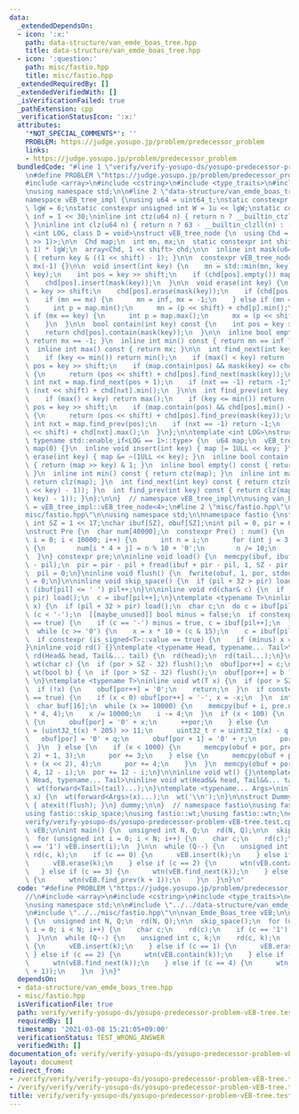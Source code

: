 ```yaml
---
data:
  _extendedDependsOn:
  - icon: ':x:'
    path: data-structure/van_emde_boas_tree.hpp
    title: data-structure/van_emde_boas_tree.hpp
  - icon: ':question:'
    path: misc/fastio.hpp
    title: misc/fastio.hpp
  _extendedRequiredBy: []
  _extendedVerifiedWith: []
  _isVerificationFailed: true
  _pathExtension: cpp
  _verificationStatusIcon: ':x:'
  attributes:
    '*NOT_SPECIAL_COMMENTS*': ''
    PROBLEM: https://judge.yosupo.jp/problem/predecessor_problem
    links:
    - https://judge.yosupo.jp/problem/predecessor_problem
  bundledCode: "#line 1 \"verify/verify-yosupo-ds/yosupo-predecessor-problem-vEB-tree.test.cpp\"\
    \n#define PROBLEM \"https://judge.yosupo.jp/problem/predecessor_problem\"\n//\n\
    #include <array>\n#include <cstring>\n#include <type_traits>\n#include <utility>\n\
    \nusing namespace std;\n\n#line 2 \"data-structure/van_emde_boas_tree.hpp\"\n\n\
    namespace vEB_tree_impl {\nusing u64 = uint64_t;\nstatic constexpr unsigned int\
    \ lgW = 6;\nstatic constexpr unsigned int W = 1u << lgW;\nstatic constexpr int\
    \ inf = 1 << 30;\ninline int ctz(u64 n) { return n ? __builtin_ctzll(n) : -1;\
    \ }\ninline int clz(u64 n) { return n ? 63 - __builtin_clzll(n) : -1; }\n\ntemplate\
    \ <int LOG, class D = void>\nstruct vEB_tree_node {\n  using Chd = vEB_tree_node<(LOG\
    \ >> 1)>;\n\n  Chd map;\n  int mn, mx;\n  static constexpr int shift = (LOG >>\
    \ 1) * lgW;\n  array<Chd, 1 << shift> chd;\n\n  inline int mask(u64 key) const\
    \ { return key & ((1 << shift) - 1); }\n\n  constexpr vEB_tree_node() : mn(inf),\
    \ mx(-1) {}\n\n  void insert(int key) {\n    mn = std::min(mn, key), mx = std::max(mx,\
    \ key);\n    int pos = key >> shift;\n    if (chd[pos].empty()) map.insert(pos);\n\
    \    chd[pos].insert(mask(key));\n  }\n\n  void erase(int key) {\n    int pos\
    \ = key >> shift;\n    chd[pos].erase(mask(key));\n    if (chd[pos].empty()) map.erase(pos);\n\
    \    if (mn == mx) {\n      mn = inf, mx = -1;\n    } else if (mn == key) {\n\
    \      int p = map.min();\n      mn = (p << shift) + chd[p].min();\n    } else\
    \ if (mx == key) {\n      int p = map.max();\n      mx = (p << shift) + chd[p].max();\n\
    \    }\n  }\n\n  bool contain(int key) const {\n    int pos = key >> shift;\n\
    \    return chd[pos].contain(mask(key));\n  }\n\n  inline bool empty() const {\
    \ return mx == -1; }\n  inline int min() const { return mn == inf ? -1 : mn; }\n\
    \  inline int max() const { return mx; }\n\n  int find_next(int key) const {\n\
    \    if (key <= min()) return min();\n    if (max() < key) return -1;\n    int\
    \ pos = key >> shift;\n    if (map.contain(pos) && mask(key) <= chd[pos].max())\
    \ {\n      return (pos << shift) + chd[pos].find_next(mask(key));\n    }\n   \
    \ int nxt = map.find_next(pos + 1);\n    if (nxt == -1) return -1;\n    return\
    \ (nxt << shift) + chd[nxt].min();\n  }\n\n  int find_prev(int key) const {\n\
    \    if (max() < key) return max();\n    if (key <= min()) return -1;\n    int\
    \ pos = key >> shift;\n    if (map.contain(pos) && chd[pos].min() < mask(key))\
    \ {\n      return (pos << shift) + chd[pos].find_prev(mask(key));\n    }\n   \
    \ int nxt = map.find_prev(pos);\n    if (nxt == -1) return -1;\n    return (nxt\
    \ << shift) + chd[nxt].max();\n  }\n};\n\ntemplate <int LOG>\nstruct vEB_tree_node<LOG,\
    \ typename std::enable_if<LOG == 1>::type> {\n  u64 map;\n  vEB_tree_node() :\
    \ map(0) {}\n  inline void insert(int key) { map |= 1ULL << key; }\n  inline void\
    \ erase(int key) { map &= ~(1ULL << key); }\n  inline bool contain(int key) const\
    \ { return (map >> key) & 1; }\n  inline bool empty() const { return map == 0;\
    \ }\n  inline int min() const { return ctz(map); }\n  inline int max() const {\
    \ return clz(map); }\n  int find_next(int key) const { return ctz(map & ~((1ULL\
    \ << key) - 1)); }\n  int find_prev(int key) const { return clz(map & ((1ULL <<\
    \ key) - 1)); }\n};\n\n}  // namespace vEB_tree_impl\n\nusing van_Emde_Boas_tree\
    \ = vEB_tree_impl::vEB_tree_node<4>;\n#line 2 \"misc/fastio.hpp\"\n\n#line 6 \"\
    misc/fastio.hpp\"\n\nusing namespace std;\n\nnamespace fastio {\nstatic constexpr\
    \ int SZ = 1 << 17;\nchar ibuf[SZ], obuf[SZ];\nint pil = 0, pir = 0, por = 0;\n\
    \nstruct Pre {\n  char num[40000];\n  constexpr Pre() : num() {\n    for (int\
    \ i = 0; i < 10000; i++) {\n      int n = i;\n      for (int j = 3; j >= 0; j--)\
    \ {\n        num[i * 4 + j] = n % 10 + '0';\n        n /= 10;\n      }\n    }\n\
    \  }\n} constexpr pre;\n\ninline void load() {\n  memcpy(ibuf, ibuf + pil, pir\
    \ - pil);\n  pir = pir - pil + fread(ibuf + pir - pil, 1, SZ - pir + pil, stdin);\n\
    \  pil = 0;\n}\ninline void flush() {\n  fwrite(obuf, 1, por, stdout);\n  por\
    \ = 0;\n}\n\ninline void skip_space() {\n  if (pil + 32 > pir) load();\n  while\
    \ (ibuf[pil] <= ' ') pil++;\n}\n\ninline void rd(char& c) {\n  if (pil + 32 >\
    \ pir) load();\n  c = ibuf[pil++];\n}\ntemplate <typename T>\ninline void rd(T&\
    \ x) {\n  if (pil + 32 > pir) load();\n  char c;\n  do c = ibuf[pil++];\n  while\
    \ (c < '-');\n  [[maybe_unused]] bool minus = false;\n  if constexpr (is_signed<T>::value\
    \ == true) {\n    if (c == '-') minus = true, c = ibuf[pil++];\n  }\n  x = 0;\n\
    \  while (c >= '0') {\n    x = x * 10 + (c & 15);\n    c = ibuf[pil++];\n  }\n\
    \  if constexpr (is_signed<T>::value == true) {\n    if (minus) x = -x;\n  }\n\
    }\ninline void rd() {}\ntemplate <typename Head, typename... Tail>\ninline void\
    \ rd(Head& head, Tail&... tail) {\n  rd(head);\n  rd(tail...);\n}\n\ninline void\
    \ wt(char c) {\n  if (por > SZ - 32) flush();\n  obuf[por++] = c;\n}\ninline void\
    \ wt(bool b) { \n  if (por > SZ - 32) flush();\n  obuf[por++] = b ? '1' : '0';\
    \ \n}\ntemplate <typename T>\ninline void wt(T x) {\n  if (por > SZ - 32) flush();\n\
    \  if (!x) {\n    obuf[por++] = '0';\n    return;\n  }\n  if constexpr (is_signed<T>::value\
    \ == true) {\n    if (x < 0) obuf[por++] = '-', x = -x;\n  }\n  int i = 12;\n\
    \  char buf[16];\n  while (x >= 10000) {\n    memcpy(buf + i, pre.num + (x % 10000)\
    \ * 4, 4);\n    x /= 10000;\n    i -= 4;\n  }\n  if (x < 100) {\n    if (x < 10)\
    \ {\n      obuf[por] = '0' + x;\n      ++por;\n    } else {\n      uint32_t q\
    \ = (uint32_t(x) * 205) >> 11;\n      uint32_t r = uint32_t(x) - q * 10;\n   \
    \   obuf[por] = '0' + q;\n      obuf[por + 1] = '0' + r;\n      por += 2;\n  \
    \  }\n  } else {\n    if (x < 1000) {\n      memcpy(obuf + por, pre.num + (x <<\
    \ 2) + 1, 3);\n      por += 3;\n    } else {\n      memcpy(obuf + por, pre.num\
    \ + (x << 2), 4);\n      por += 4;\n    }\n  }\n  memcpy(obuf + por, buf + i +\
    \ 4, 12 - i);\n  por += 12 - i;\n}\n\ninline void wt() {}\ntemplate <typename\
    \ Head, typename... Tail>\ninline void wt(Head&& head, Tail&&... tail) {\n  wt(head);\n\
    \  wt(forward<Tail>(tail)...);\n}\ntemplate <typename... Args>\ninline void wtn(Args&&...\
    \ x) {\n  wt(forward<Args>(x)...);\n  wt('\\n');\n}\n\nstruct Dummy {\n  Dummy()\
    \ { atexit(flush); }\n} dummy;\n\n}  // namespace fastio\nusing fastio::rd;\n\
    using fastio::skip_space;\nusing fastio::wt;\nusing fastio::wtn;\n#line 12 \"\
    verify/verify-yosupo-ds/yosupo-predecessor-problem-vEB-tree.test.cpp\"\n\nvan_Emde_Boas_tree\
    \ vEB;\n\nint main() {\n  unsigned int N, Q;\n  rd(N, Q);\n\n  skip_space();\n\
    \  for (unsigned int i = 0; i < N; i++) {\n    char c;\n    rd(c);\n    if (c\
    \ == '1') vEB.insert(i);\n  }\n\n  while (Q--) {\n    unsigned int c, k;\n   \
    \ rd(c, k);\n    if (c == 0) {\n      vEB.insert(k);\n    } else if (c == 1) {\n\
    \      vEB.erase(k);\n    } else if (c == 2) {\n      wtn(vEB.contain(k));\n \
    \   } else if (c == 3) {\n      wtn(vEB.find_next(k));\n    } else if (c == 4)\
    \ {\n      wtn(vEB.find_prev(k + 1));\n    }\n  }\n}\n"
  code: "#define PROBLEM \"https://judge.yosupo.jp/problem/predecessor_problem\"\n\
    //\n#include <array>\n#include <cstring>\n#include <type_traits>\n#include <utility>\n\
    \nusing namespace std;\n\n#include \"../../data-structure/van_emde_boas_tree.hpp\"\
    \n#include \"../../misc/fastio.hpp\"\n\nvan_Emde_Boas_tree vEB;\n\nint main()\
    \ {\n  unsigned int N, Q;\n  rd(N, Q);\n\n  skip_space();\n  for (unsigned int\
    \ i = 0; i < N; i++) {\n    char c;\n    rd(c);\n    if (c == '1') vEB.insert(i);\n\
    \  }\n\n  while (Q--) {\n    unsigned int c, k;\n    rd(c, k);\n    if (c == 0)\
    \ {\n      vEB.insert(k);\n    } else if (c == 1) {\n      vEB.erase(k);\n   \
    \ } else if (c == 2) {\n      wtn(vEB.contain(k));\n    } else if (c == 3) {\n\
    \      wtn(vEB.find_next(k));\n    } else if (c == 4) {\n      wtn(vEB.find_prev(k\
    \ + 1));\n    }\n  }\n}"
  dependsOn:
  - data-structure/van_emde_boas_tree.hpp
  - misc/fastio.hpp
  isVerificationFile: true
  path: verify/verify-yosupo-ds/yosupo-predecessor-problem-vEB-tree.test.cpp
  requiredBy: []
  timestamp: '2021-03-08 15:21:05+09:00'
  verificationStatus: TEST_WRONG_ANSWER
  verifiedWith: []
documentation_of: verify/verify-yosupo-ds/yosupo-predecessor-problem-vEB-tree.test.cpp
layout: document
redirect_from:
- /verify/verify/verify-yosupo-ds/yosupo-predecessor-problem-vEB-tree.test.cpp
- /verify/verify/verify-yosupo-ds/yosupo-predecessor-problem-vEB-tree.test.cpp.html
title: verify/verify-yosupo-ds/yosupo-predecessor-problem-vEB-tree.test.cpp
---
```

